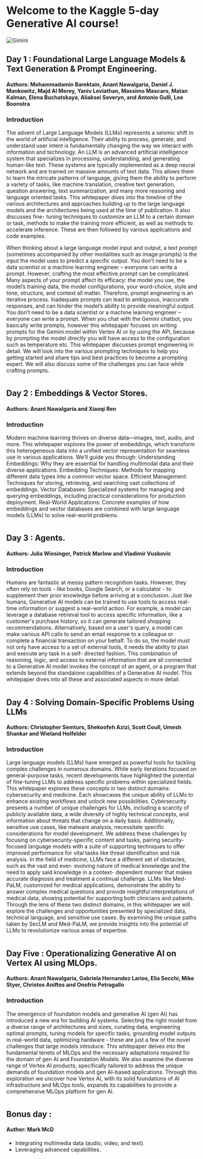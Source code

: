 # Welcome to the Kaggle 5-day Generative AI course!
![Gimini](https://github.com/user-attachments/assets/b42ba9a2-9206-40d2-a519-3054f5111f0c)



## Day 1 : Foundational Large Language Models & Text Generation & Prompt Engineering.

#### Authors: Mohammadamin Barektain, Anant Nawalgaria, Daniel J. Mankowitz, Majd Al Merey, Yaniv Leviathan, Massimo Mascaro, Matan Kalman, Elena Buchatskaya, Aliaksei Severyn, and Antonio Gulli, Lee Boonstra
### Introduction
The advent of Large Language Models (LLMs) represents a seismic shift in the world of artificial intelligence. Their ability to process, generate, and understand user intent is fundamentally changing the way we interact with information and technology.
An LLM is an advanced artificial intelligence system that specializes in processing, understanding, and generating human-like text. These systems are typically implemented as a deep neural network and are trained on massive amounts of text data. This allows them to learn the intricate patterns of language, giving them the ability to perform a variety of tasks, like machine translation, creative text generation, question answering, text summarization, and many more reasoning and language oriented tasks. This whitepaper dives into the timeline of the various architectures and approaches building up to the large language models and the architectures being used at the time of publication. It also discusses fine- tuning techniques to customize an LLM to a certain domain or task, methods to make the training more efficient, as well as methods to accelerate inference. These are then followed by various applications and code examples.

When thinking about a large language model input and output, a text prompt (sometimes accompanied by other modalities such as image prompts) is the input the model uses to predict a specific output. You don’t need to be a data scientist or a machine learning engineer – everyone can
write a prompt. However, crafting the most effective prompt can be complicated. Many aspects of your prompt affect its efficacy: the model you use, the model’s training data, the model configurations, your word-choice, style and tone, structure, and context all matter. Therefore,
prompt engineering is an iterative process. Inadequate prompts can lead to ambiguous, inaccurate responses, and can hinder the model’s ability to provide meaningful output. You don’t need to be a data scientist or a machine learning engineer – everyone can write a prompt.
When you chat with the Gemini chatbot, you basically write prompts, however this whitepaper focuses on writing prompts for the Gemini model within Vertex AI or by using the API, because by prompting the model directly you will have access to the configuration such as temperature etc.
This whitepaper discusses prompt engineering in detail. We will look into the various prompting techniques to help you getting started and share tips and best practices to become a prompting expert. We will also discuss some of the challenges you can face while crafting prompts.

# 

## Day 2 : Embeddings & Vector Stores.

#### Authors: Anant Nawalgaria and Xiaoqi Ren
### Introduction
Modern machine learning thrives on diverse data—images, text, audio, and more. This whitepaper explores the power of embeddings, which transform this heterogeneous data into a unified vector representation for seamless use in various applications. We'll guide you through:
 Understanding Embeddings: Why they are essential for handling multimodal data and their diverse applications.
 Embedding Techniques: Methods for mapping different data types into a common vector space.
 Efficient Management: Techniques for storing, retrieving, and searching vast collections of embeddings.
 Vector Databases: Specialized systems for managing and querying embeddings, including practical considerations for production deployment.
 Real-World Applications: Concrete examples of how embeddings and vector databases are combined with large language models (LLMs) to solve real-world problems.

# 

## Day 3 : Agents.

#### Authors: Julia Wiesinger, Patrick Marlow and Vladimir Vuskovic
### Introduction
Humans are fantastic at messy pattern recognition tasks. However, they often rely on tools - like books, Google Search, or a calculator - to supplement their prior knowledge before arriving at a conclusion. Just like humans, Generative AI models can be trained to use tools to access real-time information or suggest a real-world action. For example, a model can leverage a database retrieval tool to access specific information, like a customer's purchase history, so it can generate tailored shopping recommendations. Alternatively, based on a user's query, a model can make various API calls to send an email response to a colleague or complete a financial transaction on your behalf. To do so, the model must not only have access to a set of external tools, it needs the ability to plan and execute any task in a self- directed fashion. This combination of reasoning, logic, and access to external information that are all connected to a Generative AI model invokes the concept of an agent, or a program that extends beyond the standalone capabilities of a Generative AI model. This whitepaper dives into all these and associated aspects in more detail.

# 

## Day 4 : Solving Domain-Specific Problems Using LLMs
#### Authors: Christopher Semturs, Shekoofeh Azizi, Scott Coull, Umesh Shankar and Wieland Holfelder
### Introduction
Large language models (LLMs) have emerged as powerful tools for tackling complex challenges in numerous domains. While early iterations focused on general-purpose tasks, recent developments have highlighted the potential of fine-tuning LLMs to address specific problems within specialized fields. This whitepaper explores these concepts in two distinct domains: cybersecurity and medicine. Each showcases the unique ability of LLMs to enhance existing workflows and unlock new possibilities.
Cybersecurity presents a number of unique challenges for LLMs, including a scarcity of publicly available data, a wide diversity of highly technical concepts, and information about threats that change on a daily basis. Additionally, sensitive use cases, like malware analysis, necessitate specific considerations for model development. We address these challenges by focusing on cybersecurity-specific content and tasks, pairing security-focused language models with a suite of supporting techniques to offer improved performance for vital tasks like threat identification and risk analysis.
In the field of medicine, LLMs face a different set of obstacles, such as the vast and ever- evolving nature of medical knowledge and the need to apply said knowledge in a context- dependent manner that makes accurate diagnosis and treatment a continual challenge.
LLMs like Med-PaLM, customized for medical applications, demonstrate the ability to answer complex medical questions and provide insightful interpretations of medical data, showing potential for supporting both clinicians and patients. Through the lens of these two distinct domains, in this whitepaper we will explore the challenges and opportunities presented by specialized data, technical language, and sensitive use cases. By examining the unique paths taken by SecLM and Med-PaLM, we provide insights into the potential of LLMs to revolutionize various areas of expertise.

# 

## Day Five : Operationalizing Generative AI on Vertex AI using MLOps.

#### Authors: Anant Nawalgaria, Gabriela Hernandez Larios, Elia Secchi, Mike Styer, Christos Aniftos and Onofrio Petragallo
### Introduction
The emergence of foundation models and generative AI (gen AI) has introduced a new era for building AI systems. Selecting the right model from a diverse range of architectures and sizes, curating data, engineering optimal prompts, tuning models for specific tasks, grounding model outputs in real-world data, optimizing hardware - these are just a few of the novel challenges that large models introduce.
This whitepaper delves into the fundamental tenets of MLOps and the necessary adaptations required for the domain of gen AI and Foundation Models. We also examine the diverse range of Vertex AI products, specifically tailored to address the unique demands of foundation models and gen AI-based applications. Through this exploration we uncover how Vertex AI, with its solid foundations of AI infrastructure and MLOps tools, expands its capabilities to provide a comprehensive MLOps platform for gen AI.
#

## Bonus day :
#### Auther: Mark McD
- Integrating multimedia data (audio, video, and text).
- Leveraging advanced capabilities.

